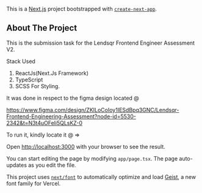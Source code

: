 This is a [Next.js](https://nextjs.org) project bootstrapped with [`create-next-app`](https://nextjs.org/docs/app/api-reference/cli/create-next-app).



## About The Project

This is the submission task for the Lendsqr Frontend Engineer Assessment V2. 

Stack Used
1. ReactJs(Next.Js Framework)
2. TypeScript
2. SCSS For Styling.

It was done in respect to the figma design located @

https://www.figma.com/design/ZKILoCoIoy1IESdBpq3GNC/Lendsqr-Frontend-Engineering-Assessment?node-id=5530-2342&t=N3t4uOFeli5QLsKZ-0

To run it, kindly locate it @ => 



Open [http://localhost:3000](http://localhost:3000) with your browser to see the result.

You can start editing the page by modifying `app/page.tsx`. The page auto-updates as you edit the file.

This project uses [`next/font`](https://nextjs.org/docs/app/building-your-application/optimizing/fonts) to automatically optimize and load [Geist](https://vercel.com/font), a new font family for Vercel.
